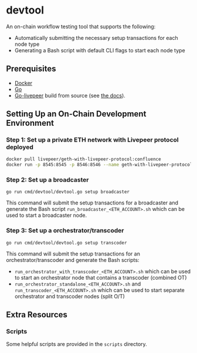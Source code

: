# devtool

An on-chain workflow testing tool that supports the following:

-   Automatically submitting the necessary setup transactions for each node type
-   Generating a Bash script with default CLI flags to start each node type

## Prerequisites

-   [Docker](https://docs.docker.com/get-docker/)
-   [Go](https://golang.org/doc/install)
-   [Go-livepeer](https://github.com/livepeer/go-livepeer) build from source (see [the docs](https://docs.livepeer.org/orchestrators/guides/install-go-livepeer#build-from-source)).

## Setting Up an On-Chain Development Environment

### Step 1: Set up a private ETH network with Livepeer protocol deployed

```bash
docker pull livepeer/geth-with-livepeer-protocol:confluence
docker run -p 8545:8545 -p 8546:8546 --name geth-with-livepeer-protocol livepeer/geth-with-livepeer-protocol:confluence
```

### Step 2: Set up a broadcaster

`go run cmd/devtool/devtool.go setup broadcaster`

This command will submit the setup transactions for a broadcaster and generate the Bash script
`run_broadcaster_<ETH_ACCOUNT>.sh` which can be used to start a broadcaster node.

### Step 3: Set up a orchestrator/transcoder

`go run cmd/devtool/devtool.go setup transcoder`

This command will submit the setup transactions for an orchestrator/transcoder and generate the Bash scripts:

-   `run_orchestrator_with_transcoder_<ETH_ACCOUNT>.sh` which can be used to start an orchestrator node that contains a transcoder (combined OT)
-   `run_orchestrator_standalone_<ETH_ACCOUNT>.sh` and `run_transcoder_<ETH_ACCOUNT>.sh` which can be used to start separate orchestrator and transcoder nodes (split O/T)

## Extra Resources

### Scripts

Some helpful scripts are provided in the `scripts` directory.
